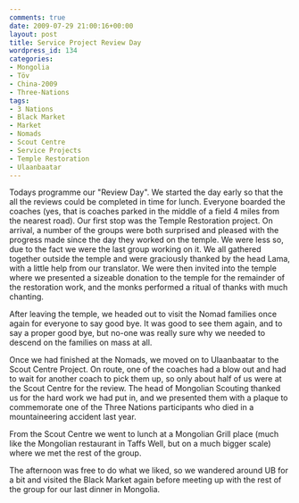 ```yaml
---
comments: true
date: 2009-07-29 21:00:16+00:00
layout: post
title: Service Project Review Day
wordpress_id: 134
categories:
- Mongolia
- Töv
- China-2009
- Three-Nations
tags:
- 3 Nations
- Black Market
- Market
- Nomads
- Scout Centre
- Service Projects
- Temple Restoration
- Ulaanbaatar
---
```


Todays programme our "Review Day". We started the day early so that the all the reviews could be completed in time for lunch. Everyone boarded the coaches (yes, that is coaches parked in the middle of a field 4 miles from the nearest road). Our first stop was the Temple Restoration project. On arrival, a number of the groups were both surprised and pleased with the progress made since the day they worked on the temple. We were less so, due to the fact we were the last group working on it. We all gathered together outside the temple and were graciously thanked by the head Lama, with a little help from our translator. We were then invited into the temple where we presented a sizeable donation to the temple for the remainder of the restoration work, and the monks performed a ritual of thanks with much chanting.



After leaving the temple, we headed out to visit the Nomad families once again for everyone to say good bye. It was good to see them again, and to say a proper good bye, but no-one was really sure why we needed to descend on the families on mass at all.

Once we had finished at the Nomads, we moved on to Ulaanbaatar to the Scout Centre Project. On route, one of the coaches had a blow out and had to wait for another coach to pick them up, so only about half of us were at the Scout Centre for the review. The head of Mongolian Scouting thanked us for the hard work we had put in, and we presented them with a plaque to commemorate one of the Three Nations participants who died in a mountaineering accident last year.



From the Scout Centre we went to lunch at a Mongolian Grill place (much like the Mongolian restaurant in Taffs Well, but on a much bigger scale) where we met the rest of the group.



The afternoon was free to do what we liked, so we wandered around UB for a bit and visited the Black Market again before meeting up with the rest of the group for our last dinner in Mongolia.
